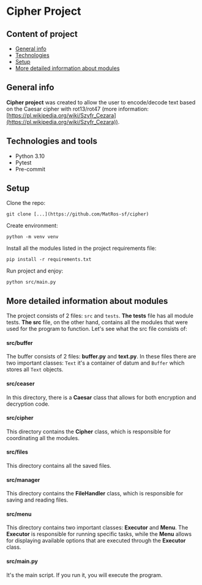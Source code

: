 # Cipher Project

## Content of project
* [General info](#general-info)
* [Technologies](#technologies)
* [Setup](#setup)
* [More detailed information about modules](#more-detailed-information-about-modules)

## General info

<b>Cipher project</b> was created to allow the user to encode/decode text based on the
Caesar cipher with rot13/rot47 (more information: [https://pl.wikipedia.org/wiki/Szyfr_Cezara](https://pl.wikipedia.org/wiki/Szyfr_Cezara)).

## Technologies and tools
<ul>
<li>Python 3.10</li>
<li>Pytest</li>
<li>Pre-commit</li>
</ul>

## Setup

Clone the repo:
```shell
git clone [...](https://github.com/MatRos-sf/cipher)
```
Create environment:
```shell
python -m venv venv
```
Install all the modules listed in the project requirements file:
```shell
pip install -r requirements.txt
```
Run project and enjoy:
```shell
python src/main.py
```

## More detailed information about modules

The project consists of 2 files: ```src``` and ```tests```. <b>The tests</b> file has all module tests.
<b>The src</b> file, on the other hand, contains all the modules that were used for the program to function.
Let's see what the src file consists of:
#### src/buffer
The buffer consists of 2 files: <b>buffer.py</b> and <b>text.py</b>.
In these files there are two important classes: ```Text``` it's a container of datum and ```Buffer``` which stores all ```Text``` objects.
#### src/ceaser
In this directory, there is a <b>Caesar</b> class that allows for both encryption and decryption code.
#### src/cipher
This directory contains the <b>Cipher</b> class, which is responsible for coordinating all the modules.
#### src/files
This directory contains all the saved files.
#### src/manager
This directory contains the <b>FileHandler</b> class, which is responsible for saving and reading files.
#### src/menu
This directory contains two important classes: <b>Executor</b> and <b>Menu</b>. The <b>Executor</b> is responsible for
running specific tasks, while the <b>Menu</b> allows for displaying available options that are executed through the <b>Executor</b> class.
#### src/main.py
It's the main script. If you run it, you will execute the program.
